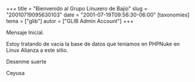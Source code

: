+++
title = "Bienvenido al Grupo Linuxero de Bajío"
slug = "20010719095630103"
date = "2001-07-19T09:56:30-06:00"
[taxonomies]
tema = ["glib"]
autor = ["GLIB Admin Account"]
+++

Mensaje Inicial.

Estoy tratando de vacia la base de datos que teníamos en PHPNuke en
Linux Alianza a este sitio.

Desenme suerte

Ceyusa

